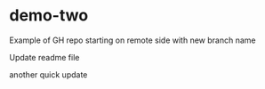 # demo-two
Example of GH repo starting on remote side with new branch name

Update readme file

another quick update
